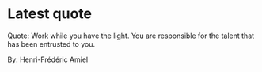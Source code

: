 # Latest quote 

Quote: Work while you have the light. You are responsible for the talent that has been entrusted to you. 

By: Henri-Frédéric Amiel